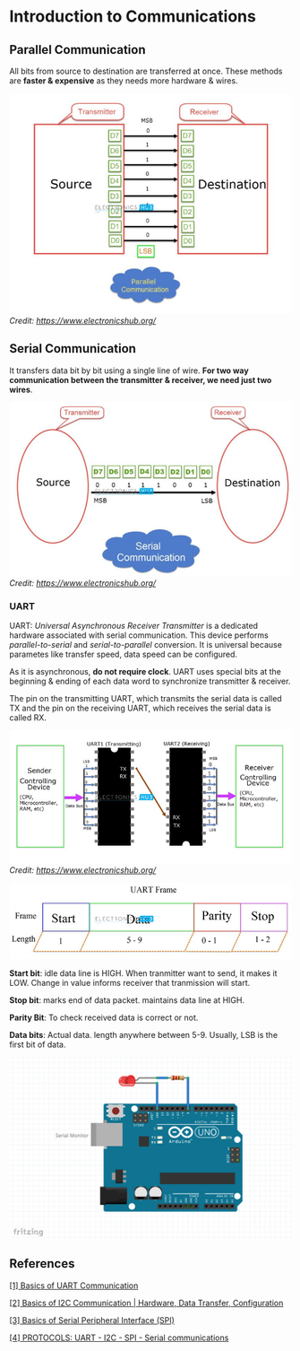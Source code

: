 # Introduction to Communications

## Parallel Communication

All bits from source to destination are transferred at once. These methods are **faster & expensive** as they needs more hardware & wires.

![parallel communication](./images/parallel-communication.jpg)
*Credit: https://www.electronicshub.org/*

## Serial Communication

It transfers data bit by bit using a single line of wire. **For two way communication between the transmitter & receiver, we need just two wires**.

![serial communication](./images/serial-communication.jpg)
*Credit: https://www.electronicshub.org/*


### UART 

UART: *Universal Asynchronous Receiver Transmitter* is a dedicated hardware associated with serial communication. This device performs *parallel-to-serial* and *serial-to-parallel* conversion. It is universal because parametes like transfer speed, data speed can be configured. 

As it is asynchronous, **do not require clock**. UART uses special bits at the beginning & ending of each data word to synchronize transmitter & receiver.

The pin on the transmitting UART, which transmits the serial data is called TX and the pin on the receiving UART, which receives the serial data is called RX.

![UART working](./images/UART-working.jpg)
*Credit: https://www.electronicshub.org/*


![UART frame](./images/UART-frame.jpg)

**Start bit**: idle data line is HIGH. When tranmitter want to send, it makes it LOW. Change in value informs receiver that tranmission will start.

**Stop bit**: marks end of data packet. maintains data line at HIGH.

**Parity Bit**: To check received data is correct or not.

**Data bits**: Actual data. length anywhere between 5-9. Usually, LSB is the first bit of data.

![Serial communication (UART)](./images/serial-communication-UART.PNG)

## References

[[1] Basics of UART Communication](https://www.electronicshub.org/basics-uart-communication/)

[[2] Basics of I2C Communication | Hardware, Data Transfer, Configuration](https://www.electronicshub.org/basics-i2c-communication/)

[[3] Basics of Serial Peripheral Interface (SPI)](https://www.electronicshub.org/basics-serial-peripheral-interface-spi/)

[[4] PROTOCOLS: UART - I2C - SPI - Serial communications](https://www.youtube.com/watch?v=IyGwvGzrqp8)
